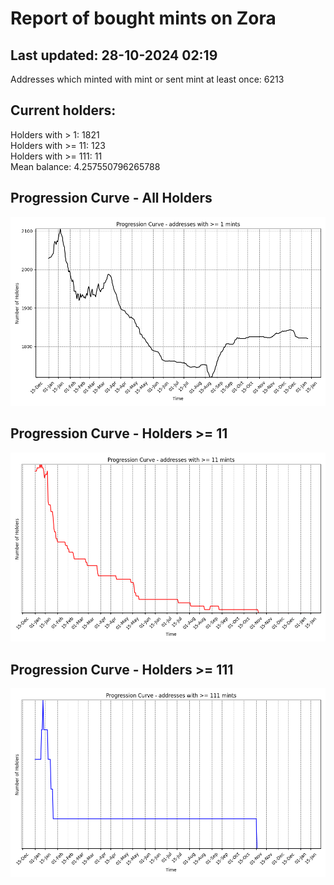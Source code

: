 # Report of bought mints on Zora
## Last updated: 28-10-2024 02:19
Addresses which minted with mint or sent mint at least once: 6213

## Current holders:
Holders with > 1: 1821  
Holders with >= 11: 123  
Holders with >= 111: 11  
Mean balance: 4.257550796265788  

## Progression Curve - All Holders
![addresses with >= 1 mint](progression_curve_all.png)
## Progression Curve - Holders >= 11
![addresses with >= 11 mints](progression_curve_gt_11.png)
## Progression Curve - Holders >= 111
![addresses with >= 111 mints](progression_curve_gt_111.png)
